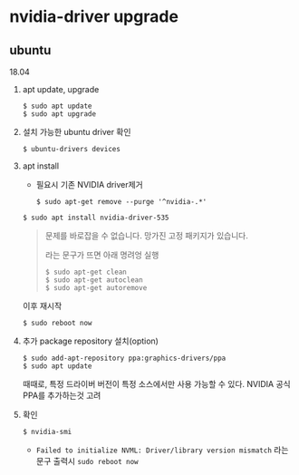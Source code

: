 # nvidia-driver upgrade



## ubuntu

18.04



1. apt update, upgrade

   ```
   $ sudo apt update
   $ sudo apt upgrade
   ```

2. 설치 가능한 ubuntu driver 확인

   ```
   $ ubuntu-drivers devices
   ```

3. apt install

   - 필요시 기존 NVIDIA driver제거

     ```
     $ sudo apt-get remove --purge '^nvidia-.*'
     ```

   ```
   $ sudo apt install nvidia-driver-535
   ```

   > 문제를 바로잡을 수 없습니다. 망가진 고정 패키지가 있습니다. 
   >
   > 라는 문구가 뜨면 아래 명려엉 실행
   >
   > ```
   > $ sudo apt-get clean
   > $ sudo apt-get autoclean
   > $ sudo apt-get autoremove
   > ```

   이후 재시작

   ```
   $ sudo reboot now
   ```

4. 추가 package repository 설치(option)

   ```
   $ sudo add-apt-repository ppa:graphics-drivers/ppa
   $ sudo apt update
   ```

   때때로, 특정 드라이버 버전이 특정 소스에서만 사용 가능할 수 있다. NVIDIA 공식 PPA를 추가하는것 고려

5. 확인

   ```
   $ nvidia-smi
   ```

   - `Failed to initialize NVML: Driver/library version mismatch` 라는 문구 출력시 `sudo reboot now`

